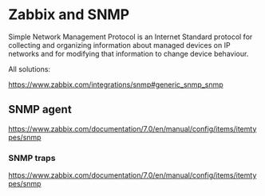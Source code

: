 # Zabbix and SNMP

Simple Network Management Protocol is an Internet Standard protocol for collecting and organizing information about managed devices on IP networks and for modifying that information to change device behaviour.

All solutions:

https://www.zabbix.com/integrations/snmp#generic_snmp_snmp

## SNMP agent

https://www.zabbix.com/documentation/7.0/en/manual/config/items/itemtypes/snmp


### SNMP traps

https://www.zabbix.com/documentation/7.0/en/manual/config/items/itemtypes/snmp
